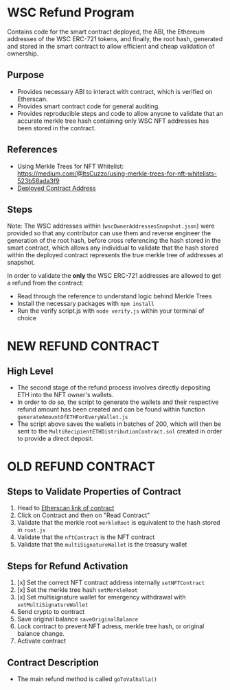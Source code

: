 # WSC Refund Program

Contains code for the smart contract deployed, the ABI, the Ethereum addresses of the WSC ERC-721 
tokens, and finally, the root hash, generated and stored in the smart contract to allow efficient
and cheap validation of ownership.

## Purpose

 - Provides necessary ABI to interact with contract, which is verified on Etherscan.
 - Provides smart contract code for general auditing.
 - Provides reproducible steps and code to allow anyone to validate that an accurate merkle tree hash containing only WSC NFT addresses has been
 stored in the contract.

## References
 - Using Merkle Trees for NFT Whitelist: https://medium.com/@ItsCuzzo/using-merkle-trees-for-nft-whitelists-523b58ada3f9
 - [Deployed Contract Address](https://etherscan.io/address/0x03e4ED57c77034e1e7d742C99a5434679897d192)

## Steps 

Note: The WSC addresses within (`wscOwnerAddressesSnapshot.json`) were provided so that any contributor can use them and reverse engineer the generation of the root hash, before cross referencing the hash stored in the smart contract, which allows any individual to validate that the hash stored within the deployed contract represents the true merkle tree of addresses at snapshot.

In order to validate the **only** the WSC ERC-721 addresses are allowed to get a refund from the contract:
- Read through the reference to understand logic behind Merkle Trees
- Install the necessary packages with `npm install`
- Run the verify script.js with `node verify.js` within your terminal of choice

# NEW REFUND CONTRACT

## High Level

- The second stage of the refund process involves directly depositing ETH into the NFT owner's wallets.
- In order to do so, the script to generate the wallets and their respective refund amount has been created and can be found within function `generateAmountOfETHForEveryWallet.js` 
- The script above saves the wallets in batches of 200, which will then be sent to the `MultiRecipientETHDistributionContract.sol` created in order to provide a direct deposit.

# OLD REFUND CONTRACT

## Steps to Validate Properties of Contract

1. Head to [Etherscan link of contract]((https://etherscan.io/address/0x03e4ED57c77034e1e7d742C99a5434679897d192))
2. Click on Contract and then on "Read Contract"
3. Validate that the merkle root `merkleRoot` is equivalent to the hash stored in `root.js` 
4. Validate that the `nftContract` is the NFT contract
5. Validate that the `multiSignatureWallet` is the treasury wallet

## Steps for Refund Activation

1. [x] Set the correct NFT contract address internally `setNFTContract`
2. [x] Set the merkle tree hash `setMerkleRoot`
3. [x] Set multisignature wallet for emergency withdrawal with `setMultiSignatureWallet`
4. Send crypto to contract
5. Save original balance `saveOriginalBalance`
6. Lock contract to prevent NFT adress, merkle tree hash, or original balance change.
7. Activate contract

## Contract Description

- The main refund method is called `goToValhalla()`
